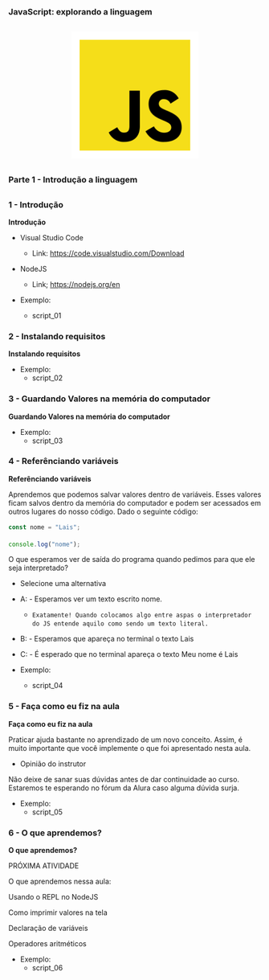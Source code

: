 ##
### JavaScript: explorando a linguagem
##

<p align="center">
  <img alt="...." src="./src/js.png" width="50%">
</p>


##
### Parte 1 - Introdução a linguagem
##

### 1 - Introdução

**Introdução**

- Visual Studio Code
  - Link: https://code.visualstudio.com/Download


- NodeJS
  - Link; https://nodejs.org/en


- Exemplo:
  - script_01


### 2 - Instalando requisitos

**Instalando requisitos**


- Exemplo:
  - script_02




### 3 - Guardando Valores na memória do computador

**Guardando Valores na memória do computador**


- Exemplo:
  - script_03



### 4 - Referênciando variáveis

**Referênciando variáveis**

Aprendemos que podemos salvar valores dentro de variáveis. Esses valores ficam salvos dentro da memória do computador e podem ser acessados em outros lugares do nosso código. Dado o seguinte código:

```js
const nome = "Lais";

console.log("nome");
```

O que esperamos ver de saída do programa quando pedimos para que ele seja interpretado?

- Selecione uma alternativa

- A: - Esperamos ver um texto escrito nome.
  - `Exatamente! Quando colocamos algo entre aspas o interpretador do JS entende aquilo como sendo um texto literal.`

- B: - Esperamos que apareça no terminal o texto Lais

- C: - É esperado que no terminal apareça o texto Meu nome é Lais

- Exemplo:
  - script_04




### 5 - Faça como eu fiz na aula

**Faça como eu fiz na aula**

Praticar ajuda bastante no aprendizado de um novo conceito. Assim, é muito importante que você implemente o que foi apresentado nesta aula.

- Opinião do instrutor

Não deixe de sanar suas dúvidas antes de dar continuidade ao curso. Estaremos te esperando no fórum da Alura caso alguma dúvida surja.

- Exemplo:
  - script_05


### 6 - O que aprendemos?

**O que aprendemos?**

PRÓXIMA ATIVIDADE

O que aprendemos nessa aula:

Usando o REPL no NodeJS

Como imprimir valores na tela

Declaração de variáveis

Operadores aritméticos


- Exemplo:
  - script_06
































































































































